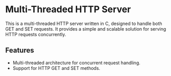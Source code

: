 # Multi-Threaded HTTP Server

This is a multi-threaded HTTP server written in C, designed to handle both GET and SET requests. It provides a simple and scalable solution for serving HTTP requests concurrently.

## Features

- Multi-threaded architecture for concurrent request handling.
- Support for HTTP GET and SET methods.
